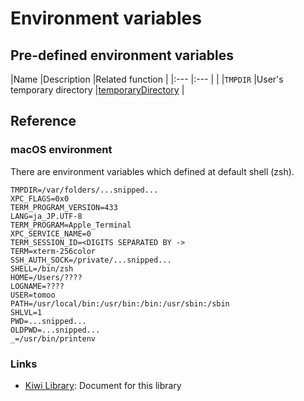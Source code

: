 # Environment variables

## Pre-defined environment variables
|Name           |Description            |Related function       |
|:---           |:---                   |                       |
|`TMPDIR`       |User's temporary directory |[temporaryDirectory](https://github.com/steelwheels/KiwiScript/blob/master/KiwiLibrary/Document/Class/FileManager.md) |


## Reference
### macOS environment
There are environment variables which defined at default shell (zsh).
````
TMPDIR=/var/folders/...snipped...
XPC_FLAGS=0x0
TERM_PROGRAM_VERSION=433
LANG=ja_JP.UTF-8
TERM_PROGRAM=Apple_Terminal
XPC_SERVICE_NAME=0
TERM_SESSION_ID=<DIGITS SEPARATED BY ->
TERM=xterm-256color
SSH_AUTH_SOCK=/private/...snipped...
SHELL=/bin/zsh
HOME=/Users/????
LOGNAME=????
USER=tomoo
PATH=/usr/local/bin:/usr/bin:/bin:/usr/sbin:/sbin
SHLVL=1
PWD=...snipped...
OLDPWD=...snipped...
_=/usr/bin/printenv
````

### Links
* [Kiwi Library](https://github.com/steelwheels/KiwiScript/blob/master/KiwiLibrary/Document/Library.md): Document for this library
